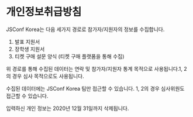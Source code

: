 # 개인정보취급방침

JSConf Korea는 다음 세가지 경로로 참가자/지원자의 정보를 수집합니다.

1. 발표 지원서
1. 장학생 지원서
1. 티켓 구매 설문 양식 (티켓 구매 플랫폼을 통해 수집)

위 경로를 통해 수집된 데이터는 연락 및 참가자/지원자 통계 목적으로 사용됩니다.1, 2의 경우 심사 목적으로도 사용됩니다.

수집된 데이터에는 JSConf Korea 팀만 접근할 수 있습니다. 1, 2의 경우 심사위원도 접근할 수 있습니다.

입력하신 개인 정보는 2020년 12월 31일까지 삭제됩니다.

